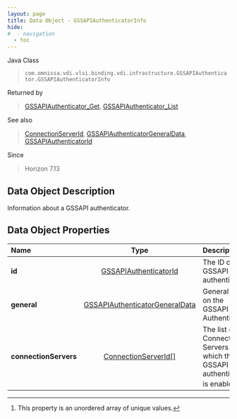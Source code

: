 ```yaml
---
layout: page
title: Data Object - GSSAPIAuthenticatorInfo
hide:
#  - navigation
  - toc
---
```






Java Class
> `com.omnissa.vdi.vlsi.binding.vdi.infrastructure.GSSAPIAuthenticator.GSSAPIAuthenticatorInfo`

Returned by
> [GSSAPIAuthenticator_Get](vdi.infrastructure.GSSAPIAuthenticator.md#get), [GSSAPIAuthenticator_List](vdi.infrastructure.GSSAPIAuthenticator.md#list)

See also
> [ConnectionServerId](vdi.entity.ConnectionServerId.md), [GSSAPIAuthenticatorGeneralData](vdi.infrastructure.GSSAPIAuthenticator.GeneralData.md), [GSSAPIAuthenticatorId](vdi.entity.GSSAPIAuthenticatorId.md)

Since
> Horizon 7.13


## Data Object Description

Information about a GSSAPI authenticator.

## Data Object Properties

 Name | Type | Description
:---|:---:|:---
**id**| [GSSAPIAuthenticatorId](vdi.entity.GSSAPIAuthenticatorId.md)|  The ID of the GSSAPI authenticator/
**general**| [GSSAPIAuthenticatorGeneralData](vdi.infrastructure.GSSAPIAuthenticator.GeneralData.md)|  General data on the GSSAPI Authenticator.
**connectionServers**| [ConnectionServerId[]](vdi.entity.ConnectionServerId.md)|  The list of Connection Servers for which this GSSAPI authenticator is enabled. [^14]


 


[^14]: This property is an unordered array of unique values.